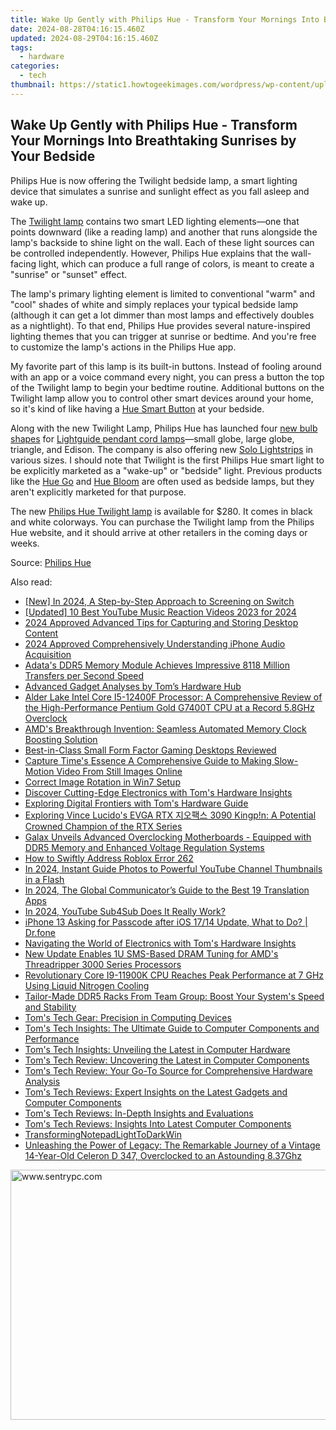 ```yaml
---
title: Wake Up Gently with Philips Hue - Transform Your Mornings Into Breathtaking Sunrises by Your Bedside
date: 2024-08-28T04:16:15.460Z
updated: 2024-08-29T04:16:15.460Z
tags:
  - hardware
categories:
  - tech
thumbnail: https://static1.howtogeekimages.com/wordpress/wp-content/uploads/2024/06/50.jpg
---
```


## Wake Up Gently with Philips Hue - Transform Your Mornings Into Breathtaking Sunrises by Your Bedside

Philips Hue is now offering the Twilight bedside lamp, a smart lighting device that simulates a sunrise and sunlight effect as you fall asleep and wake up.

 The [Twilight lamp](https://www.anrdoezrs.net/links/3607085/type/dlg/sid/UUhtgUeUpU2003691/https://www.philips-hue.com/en-us/p/sleep-and-wake-up-light-twilight-sleep-and-wake-up-light-white/046677585600) contains two smart LED lighting elements—one that points downward (like a reading lamp) and another that runs alongside the lamp's backside to shine light on the wall. Each of these light sources can be controlled independently. However, Philips Hue explains that the wall-facing light, which can produce a full range of colors, is meant to create a "sunrise" or "sunset" effect.

 The lamp's primary lighting element is limited to conventional "warm" and "cool" shades of white and simply replaces your typical bedside lamp (although it can get a lot dimmer than most lamps and effectively doubles as a nightlight). To that end, Philips Hue provides several nature-inspired lighting themes that you can trigger at sunrise or bedtime. And you're free to customize the lamp's actions in the Philips Hue app.

 My favorite part of this lamp is its built-in buttons. Instead of fooling around with an app or a voice command every night, you can press a button the top of the Twilight lamp to begin your bedtime routine. Additional buttons on the Twilight lamp allow you to control other smart devices around your home, so it's kind of like having a [Hue Smart Button](https://www.anrdoezrs.net/links/3607085/type/dlg/sid/UUhtgUeUpU2003691/https://www.philips-hue.com/en-us/p/hue-smart-button/046677553715) at your bedside.

 Along with the new Twilight Lamp, Philips Hue has launched four [new bulb shapes](https://www.anrdoezrs.net/links/3607085/type/dlg/sid/UUhtgUeUpU2003691/https://www.philips-hue.com/en-us/products/all-products?page=1&sort=newest) for [Lightguide pendant cord lamps](https://www.anrdoezrs.net/links/3607085/type/dlg/sid/UUhtgUeUpU2003691/https://www.philips-hue.com/en-us/p/bulb-black-pendant-cord/046677577551)—small globe, large globe, triangle, and Edison. The company is also offering new [Solo Lightstrips](https://www.anrdoezrs.net/links/3607085/type/dlg/sid/UUhtgUeUpU2003691/https://www.philips-hue.com/en-us/p/lightstrips-solo-lightstrip-33-feet/046677589936) in various sizes. I should note that Twilight is the first Philips Hue smart light to be explicitly marketed as a "wake-up" or "bedside" light. Previous products like the [Hue Go](https://www.amazon.com/Philips-Hue-7602031-Bluetooth-Zigbee/dp/B07Z8CNCLN/?tag=hotoge-20&ascsubtag=UUhtgUeUpU2003691&asc%5Frefurl=https%3A%2F%2Fwww.howtogeek.com%2Fphilips-hue-twilight-lam-debut%2F&asc%5Fcampaign=Short-Term) and [Hue Bloom](https://www.amazon.com/Philips-Hue-560185-Bloom-Portables/dp/B08CK1L7BZ/?tag=hotoge-20&ascsubtag=UUhtgUeUpU2003691&asc%5Frefurl=https%3A%2F%2Fwww.howtogeek.com%2Fphilips-hue-twilight-lam-debut%2F&asc%5Fcampaign=Short-Term) are often used as bedside lamps, but they aren't explicitly marketed for that purpose.

 The new [Philips Hue Twilight lamp](https://www.anrdoezrs.net/links/3607085/type/dlg/sid/UUhtgUeUpU2003691/https://www.philips-hue.com/en-us/p/sleep-and-wake-up-light-twilight-sleep-and-wake-up-light-black/046677585631) is available for $280\. It comes in black and white colorways. You can purchase the Twilight lamp from the Philips Hue website, and it should arrive at other retailers in the coming days or weeks.

 Source: [Philips Hue](https://www.anrdoezrs.net/links/3607085/type/dlg/sid/UUhtgUeUpU2003691/https://www.philips-hue.com/en-us/products/promotions/newest-philips-hue-products)

<ins class="adsbygoogle"
     style="display:block"
     data-ad-format="autorelaxed"
     data-ad-client="ca-pub-7571918770474297"
     data-ad-slot="1223367746"></ins>



<ins class="adsbygoogle"
     style="display:block"
     data-ad-client="ca-pub-7571918770474297"
     data-ad-slot="8358498916"
     data-ad-format="auto"
     data-full-width-responsive="true"></ins>

<span class="atpl-alsoreadstyle">Also read:</span>
<div><ul>
<li><a href="https://screen-video-capture.techidaily.com/new-in-2024-a-step-by-step-approach-to-screening-on-switch/"><u>[New] In 2024, A Step-by-Step Approach to Screening on Switch</u></a></li>
<li><a href="https://youtube-data.techidaily.com/ed-10-best-youtube-music-reaction-videos-2023-for-2024/"><u>[Updated] 10 Best YouTube Music Reaction Videos 2023 for 2024</u></a></li>
<li><a href="https://on-screen-recording.techidaily.com/2024-approved-advanced-tips-for-capturing-and-storing-desktop-content/"><u>2024 Approved  Advanced Tips for Capturing and Storing Desktop Content</u></a></li>
<li><a href="https://fox-links.techidaily.com/2024-approved-comprehensively-understanding-iphone-audio-acquisition/"><u>2024 Approved  Comprehensively Understanding iPhone Audio Acquisition</u></a></li>
<li><a href="https://hardware-reviews.techidaily.com/adatas-ddr5-memory-module-achieves-impressive-8118-million-transfers-per-second-speed/"><u>Adata's DDR5 Memory Module Achieves Impressive 8118 Million Transfers per Second Speed</u></a></li>
<li><a href="https://hardware-reviews.techidaily.com/advanced-gadget-analyses-by-toms-hardware-hub/"><u>Advanced Gadget Analyses by Tom’s Hardware Hub</u></a></li>
<li><a href="https://hardware-reviews.techidaily.com/alder-lake-intel-core-i5-12400f-processor-a-comprehensive-review-of-the-high-performance-pentium-gold-g7400t-cpu-at-a-record-58ghz-overclock/"><u>Alder Lake Intel Core I5-12400F Processor: A Comprehensive Review of the High-Performance Pentium Gold G7400T CPU at a Record 5.8GHz Overclock</u></a></li>
<li><a href="https://hardware-reviews.techidaily.com/amds-breakthrough-invention-seamless-automated-memory-clock-boosting-solution/"><u>AMD's Breakthrough Invention: Seamless Automated Memory Clock Boosting Solution</u></a></li>
<li><a href="https://buynow-info.techidaily.com/best-in-class-small-form-factor-gaming-desktops-reviewed/"><u>Best-in-Class Small Form Factor Gaming Desktops Reviewed</u></a></li>
<li><a href="https://extra-lessons.techidaily.com/capture-times-essence-a-comprehensive-guide-to-making-slow-motion-video-from-still-images-online/"><u>Capture Time's Essence  A Comprehensive Guide to Making Slow-Motion Video From Still Images Online</u></a></li>
<li><a href="https://graphic-issues.techidaily.com/correct-image-rotation-in-win7-setup/"><u>Correct Image Rotation in Win7 Setup</u></a></li>
<li><a href="https://hardware-reviews.techidaily.com/discover-cutting-edge-electronics-with-toms-hardware-insights/"><u>Discover Cutting-Edge Electronics with Tom's Hardware Insights</u></a></li>
<li><a href="https://hardware-reviews.techidaily.com/exploring-digital-frontiers-with-toms-hardware-guide/"><u>Exploring Digital Frontiers with Tom's Hardware Guide</u></a></li>
<li><a href="https://hardware-reviews.techidaily.com/exploring-vince-lucidos-evga-rtx-3090-kingpn-a-potential-crowned-champion-of-the-rtx-series/"><u>Exploring Vince Lucido's EVGA RTX 지오팩스 3090 Kingp!n: A Potential Crowned Champion of the RTX Series</u></a></li>
<li><a href="https://hardware-reviews.techidaily.com/1723964465096-galax-unveils-advanced-overclocking-motherboards-equipped-with-ddr5-memory-and-enhanced-voltage-regulation-systems/"><u>Galax Unveils Advanced Overclocking Motherboards - Equipped with DDR5 Memory and Enhanced Voltage Regulation Systems</u></a></li>
<li><a href="https://win11.techidaily.com/how-to-swiftly-address-roblox-error-262/"><u>How to Swiftly Address Roblox Error 262</u></a></li>
<li><a href="https://youtube-help.techidaily.com/in-2024-instant-guide-photos-to-powerful-youtube-channel-thumbnails-in-a-flash/"><u>In 2024, Instant Guide  Photos to Powerful YouTube Channel Thumbnails in a Flash</u></a></li>
<li><a href="https://some-skills.techidaily.com/in-2024-the-global-communicators-guide-to-the-best-19-translation-apps/"><u>In 2024, The Global Communicator’s Guide to the Best 19 Translation Apps</u></a></li>
<li><a href="https://youtube-sure.techidaily.com/24-youtube-sub4sub-does-it-really-work/"><u>In 2024, YouTube Sub4Sub  Does It Really Work?</u></a></li>
<li><a href="https://iphone-unlock.techidaily.com/iphone-13-asking-for-passcode-after-ios-1714-update-what-to-do-drfone-by-drfone-ios/"><u>iPhone 13 Asking for Passcode after iOS 17/14 Update, What to Do? | Dr.fone</u></a></li>
<li><a href="https://hardware-reviews.techidaily.com/navigating-the-world-of-electronics-with-toms-hardware-insights/"><u>Navigating the World of Electronics with Tom's Hardware Insights</u></a></li>
<li><a href="https://hardware-reviews.techidaily.com/new-update-enables-1u-sms-based-dram-tuning-for-amds-threadripper-3000-series-processors/"><u>New Update Enables 1U SMS-Based DRAM Tuning for AMD's Threadripper 3000 Series Processors</u></a></li>
<li><a href="https://hardware-reviews.techidaily.com/revolutionary-core-i9-11900k-cpu-reaches-peak-performance-at-7-ghz-using-liquid-nitrogen-cooling/"><u>Revolutionary Core I9-11900K CPU Reaches Peak Performance at 7 GHz Using Liquid Nitrogen Cooling</u></a></li>
<li><a href="https://hardware-reviews.techidaily.com/tailor-made-ddr5-racks-from-team-group-boost-your-systems-speed-and-stability/"><u>Tailor-Made DDR5 Racks From Team Group: Boost Your System's Speed and Stability</u></a></li>
<li><a href="https://hardware-reviews.techidaily.com/toms-tech-gear-precision-in-computing-devices/"><u>Tom's Tech Gear: Precision in Computing Devices</u></a></li>
<li><a href="https://hardware-reviews.techidaily.com/toms-tech-insights-the-ultimate-guide-to-computer-components-and-performance/"><u>Tom's Tech Insights: The Ultimate Guide to Computer Components and Performance</u></a></li>
<li><a href="https://hardware-reviews.techidaily.com/toms-tech-insights-unveiling-the-latest-in-computer-hardware-t17239718671413/"><u>Tom's Tech Insights: Unveiling the Latest in Computer Hardware</u></a></li>
<li><a href="https://hardware-reviews.techidaily.com/toms-tech-review-uncovering-the-latest-in-computer-components/"><u>Tom's Tech Review: Uncovering the Latest in Computer Components</u></a></li>
<li><a href="https://hardware-reviews.techidaily.com/toms-tech-review-your-go-to-source-for-comprehensive-hardware-analysis/"><u>Tom's Tech Review: Your Go-To Source for Comprehensive Hardware Analysis</u></a></li>
<li><a href="https://hardware-reviews.techidaily.com/toms-tech-reviews-expert-insights-on-the-latest-gadgets-and-computer-components/"><u>Tom's Tech Reviews: Expert Insights on the Latest Gadgets and Computer Components</u></a></li>
<li><a href="https://hardware-reviews.techidaily.com/toms-tech-reviews-in-depth-insights-and-evaluations/"><u>Tom's Tech Reviews: In-Depth Insights and Evaluations</u></a></li>
<li><a href="https://hardware-reviews.techidaily.com/toms-tech-reviews-insights-into-latest-computer-components/"><u>Tom's Tech Reviews: Insights Into Latest Computer Components</u></a></li>
<li><a href="https://windows11.techidaily.com/transformingnotepadlighttodarkwin/"><u>TransformingNotepadLightToDarkWin</u></a></li>
<li><a href="https://hardware-reviews.techidaily.com/unleashing-the-power-of-legacy-the-remarkable-journey-of-a-vintage-14-year-old-celeron-d-347-overclocked-to-an-astounding-837ghz/"><u>Unleashing the Power of Legacy: The Remarkable Journey of a Vintage 14-Year-Old Celeron D 347, Overclocked to an Astounding 8.37Ghz</u></a></li>
</ul></div>

<!-- affiliate ads begin -->
<a href="https://sentrypc.7eer.net/c/5597632/398453/3022" target="_top" id="398453"><img src="//a.impactradius-go.com/display-ad/3022-398453" border="0" alt="www.sentrypc.com" width="580" height="400"/></a><img height="0" width="0" src="https://sentrypc.7eer.net/i/5597632/398453/3022" style="position:absolute;visibility:hidden;" border="0" />
<!-- affiliate ads end -->
